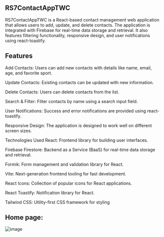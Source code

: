 ## RS7ContactAppTWC 

RS7ContactAppTWC is a React-based contact management web application that allows users to add, update, and delete contacts. The application is integrated with Firebase for real-time data storage and retrieval. It also features filtering functionality, responsive design, and user notifications using react-toastify.

## Features 


Add Contacts: Users can add new contacts with details like name, email, age, and favorite sport.

Update Contacts: Existing contacts can be updated with new information.

Delete Contacts: Users can delete contacts from the list.

Search & Filter: Filter contacts by name using a search input field.

User Notifications: Success and error notifications are provided using react-toastify.

Responsive Design: The application is designed to work well on different screen sizes.

Technologies Used React: Frontend library for building user interfaces.

Firebase Firestore: Backend as a Service (BaaS) for real-time data storage and retrieval.

Formik: Form management and validation library for React. 

Vite: Next-generation frontend tooling for fast development. 

React Icons: Collection of popular icons for React applications. 

React Toastify: Notification library for React. 

Tailwind CSS: Utility-first CSS framework for styling


## Home page:

![image](https://github.com/user-attachments/assets/182a5f76-2b06-4d9d-bb56-e45bf0758a4e)
